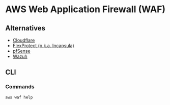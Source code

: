 # AWS Web Application Firewall (WAF)

<!--
https://github.com/NagliNagli/BountyTricks
-->

## Alternatives

- [Cloudflare](https://cloudflare.com)
- [FlexProtect (p.k.a. Incapsula)](https://imperva.com/products/flexprotect-plans)
- [pfSense](https://pfsense.org)
- [Wazuh](https://wazuh.com)

## CLI

### Commands

```sh
aws waf help
```
